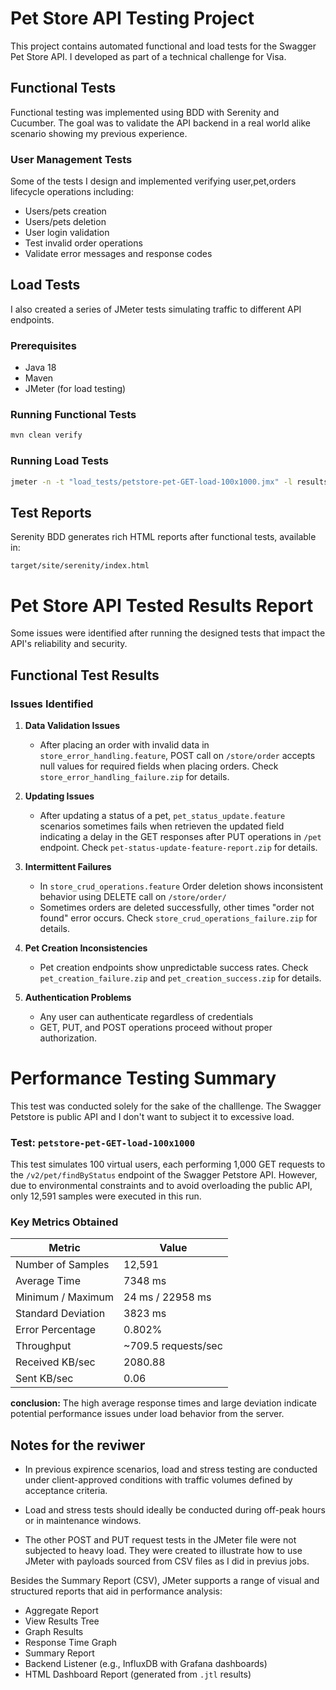 # Pet Store API Testing Project

This project contains automated functional and load tests for the Swagger Pet Store API. I developed as part of a technical challenge for Visa.

## Functional Tests

Functional testing was implemented using BDD with Serenity and Cucumber. The goal was to validate the API backend in a real world alike scenario showing my previous experience.

### User Management Tests

Some of the tests I design and implemented verifying user,pet,orders lifecycle operations including:

* Users/pets creation
* Users/pets deletion
* User login validation
* Test invalid order operations
* Validate error messages and response codes

## Load Tests

I also created a series of JMeter tests simulating traffic to different API endpoints.


### Prerequisites

* Java 18
* Maven
* JMeter (for load testing)

### Running Functional Tests

```bash
mvn clean verify
```

### Running Load Tests

```bash
jmeter -n -t "load_tests/petstore-pet-GET-load-100x1000.jmx" -l results.jtl
```

## Test Reports

Serenity BDD generates rich HTML reports after functional tests, available in:

```
target/site/serenity/index.html
```


# Pet Store API Tested Results Report
Some issues were identified after running the designed tests that impact the API's reliability and security.
## Functional Test Results
### Issues Identified
1. **Data Validation Issues**

    - After placing an order with invalid data in `store_error_handling.feature`, POST call on `/store/order` accepts null values for required fields when placing orders. 
      Check `store_error_handling_failure.zip` for details.

2. **Updating Issues**
    - After updating a status of a pet, `pet_status_update.feature` scenarios sometimes fails when retrieven the updated field indicating a delay in the GET responses after PUT operations in `/pet` endpoint.
      Check `pet-status-update-feature-report.zip` for details.

3. **Intermittent Failures**
    - In `store_crud_operations.feature` Order deletion shows inconsistent behavior using DELETE call on `/store/order/`
    - Sometimes orders are deleted successfully, other times "order not found" error occurs. Check `store_crud_operations_failure.zip` for details.
   
4. **Pet Creation Inconsistencies**
    - Pet creation endpoints show unpredictable success rates. Check `pet_creation_failure.zip` and  `pet_creation_success.zip` for details.
      
5. **Authentication Problems**
    - Any user can authenticate regardless of credentials
    - GET, PUT, and POST operations proceed without proper authorization.


# Performance Testing Summary

This test was conducted solely for the sake of the challlenge. The Swagger Petstore is public API and I don't want to subject it to excessive load.

### Test: `petstore-pet-GET-load-100x1000`

This test simulates 100 virtual users, each performing 1,000 GET requests to the `/v2/pet/findByStatus` endpoint of the Swagger Petstore API. However, due to environmental constraints and to avoid overloading the public API, only 12,591 samples were executed in this run.

### Key Metrics Obtained

| Metric             | Value                |
| ------------------ | -------------------- |
| Number of Samples  | 12,591               |
| Average Time       | 7348 ms              |
| Minimum / Maximum  | 24 ms / 22958 ms     |
| Standard Deviation | 3823 ms              |
| Error Percentage   | 0.802%               |
| Throughput         | \~709.5 requests/sec |
| Received KB/sec    | 2080.88              |
| Sent KB/sec        | 0.06                 |

**conclusion:** The high average response times and large deviation indicate potential performance issues under load behavior from the server.

## Notes for the reviwer

* In previous expirence scenarios, load and stress testing are conducted under client-approved conditions with traffic volumes defined by acceptance criteria.

* Load and stress tests should ideally be conducted during off-peak hours or in maintenance windows.

* The other POST and PUT request tests in the JMeter file were not subjected to heavy load. They were created to illustrate how to use JMeter with payloads sourced from CSV files as I did in previus jobs.

Besides the Summary Report (CSV), JMeter supports a range of visual and structured reports that aid in performance analysis:

* Aggregate Report
* View Results Tree
* Graph Results
* Response Time Graph
* Summary Report
* Backend Listener (e.g., InfluxDB with Grafana dashboards)
* HTML Dashboard Report (generated from `.jtl` results)

